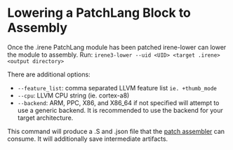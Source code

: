 # Lowering a PatchLang Block to Assembly

Once the .irene PatchLang module has been patched irene-lower can lower the module to assembly. Run:
`irene3-lower --uid <UID> <target .irene> <output directory>`

There are additional options:
- `--feature_list`: comma separated LLVM feature list `ie. +thumb_mode`
- `--cpu`: LLVM CPU string (ie. cortex-a8)
- `--backend`: ARM, PPC, X86, and X86_64 if not specified will attempt to use a generic backend. It is recommended to use the backend for your target architecture.

This command will produce a .S and .json file that the [patch assembler](patch-assembler.md) can consume. It will additionally save intermediate artifacts.